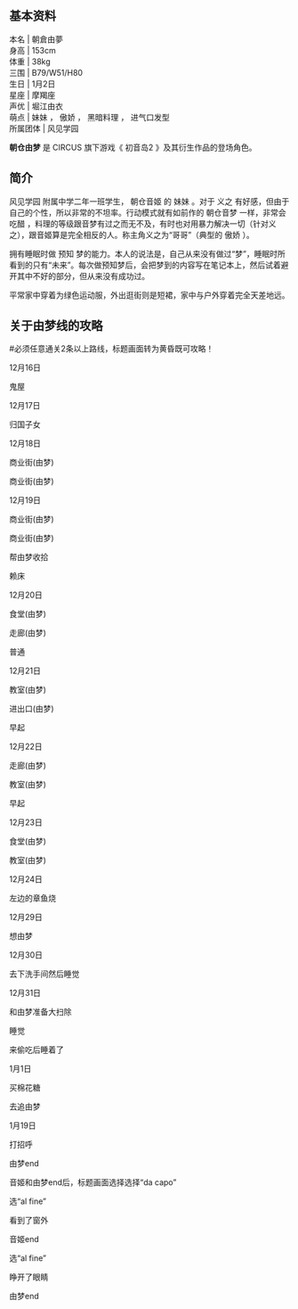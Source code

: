 **基本资料**  
---  
本名  |  朝倉由夢   
身高  |  153cm   
体重  |  38kg   
三围  |  B79/W51/H80   
生日  |  1月2日   
星座  |  摩羯座   
声优  |  堀江由衣   
萌点  |  妹妹  ，  傲娇  ，  黑暗料理  ，  进气口发型   
所属团体  |  风见学园   
  
**朝仓由梦** 是  CIRCUS  旗下游戏《  初音岛2  》及其衍生作品的登场角色。

##  简介

风见学园  附属中学二年一班学生，  朝仓音姬  的  妹妹  。对于  义之  有好感，但由于自己的个性，所以非常的不坦率。行动模式就有如前作的
朝仓音梦  一样，非常会  吃醋
，料理的等级跟音梦有过之而无不及，有时也对用暴力解决一切（针对义之），跟音姬算是完全相反的人。称主角义之为“哥哥”（典型的  傲娇  ）。

拥有睡眠时做  预知
梦的能力。本人的说法是，自己从来没有做过“梦”，睡眠时所看到的只有“未来”。每次做预知梦后，会把梦到的内容写在笔记本上，然后试着避开其中不好的部分，但从来没有成功过。

平常家中穿着为绿色运动服，外出逛街则是短裙，家中与户外穿着完全天差地远。

##  关于由梦线的攻略

#必须任意通关2条以上路线，标题画面转为黄昏既可攻略！

12月16日

鬼屋

12月17日

归国子女

12月18日

商业街(由梦)

商业街(由梦)

12月19日

商业街(由梦)

商业街(由梦)

帮由梦收拾

赖床

12月20日

食堂(由梦)

走廊(由梦)

普通

12月21日

教室(由梦)

进出口(由梦)

早起

12月22日

走廊(由梦)

教室(由梦)

早起

12月23日

食堂(由梦)

教室(由梦)

12月24日

左边的章鱼烧

12月29日

想由梦

12月30日

去下洗手间然后睡觉

12月31日

和由梦准备大扫除

睡觉

来偷吃后睡着了

1月1日

买棉花糖

去追由梦

1月19日

打招呼

由梦end

音姬和由梦end后，标题画面选择选择“da capo”

选“al fine”

看到了窗外

音姬end

选“al fine”

睁开了眼睛

由梦end

  

